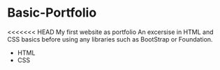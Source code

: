 # Basic-Portfolio
<<<<<<< HEAD
My first website as portfolio
An excersise in HTML and CSS basics before using any libraries such as BootStrap or Foundation.

* HTML
* CSS

